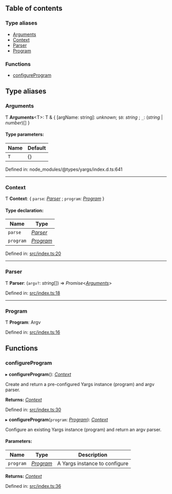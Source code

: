 ## Table of contents

### Type aliases

*   [Arguments][1]
*   [Context][2]
*   [Parser][3]
*   [Program][4]

### Functions

*   [configureProgram][5]

## Type aliases

### Arguments

Ƭ **Arguments**\<T>: T & { \[argName: string]: *unknown*; `$0`: *string* ; `_`: (*string* | *number*)\[]  }

#### Type parameters:

| Name | Default |
| ---- | ------- |
| `T`  | {}      |

Defined in: node_modules/@types/yargs/index.d.ts:641

***

### Context

Ƭ **Context**: { `parse`: [*Parser*][3] ; `program`: [*Program*][4]  }

#### Type declaration:

| Name      | Type           |
| --------- | -------------- |
| `parse`   | [*Parser*][3]  |
| `program` | [*Program*][4] |

Defined in: [src/index.ts:20][6]

***

### Parser

Ƭ **Parser**: (`argv?`: *string*\[]) => *Promise*<[*Arguments*][1]>

Defined in: [src/index.ts:18][7]

***

### Program

Ƭ **Program**: Argv

Defined in: [src/index.ts:16][8]

## Functions

### configureProgram

▸ **configureProgram**(): [*Context*][2]

Create and return a pre-configured Yargs instance (program) and argv parser.

**Returns:** [*Context*][2]

Defined in: [src/index.ts:30][9]

▸ **configureProgram**(`program`: [*Program*][4]): [*Context*][2]

Configure an existing Yargs instance (program) and return an argv parser.

#### Parameters:

| Name      | Type           | Description                   |
| --------- | -------------- | ----------------------------- |
| `program` | [*Program*][4] | A Yargs instance to configure |

**Returns:** [*Context*][2]

Defined in: [src/index.ts:36][10]

[1]: README.md#arguments

[2]: README.md#context

[3]: README.md#parser

[4]: README.md#program

[5]: README.md#configureprogram

[6]: https://github.com/Xunnamius/git-add-then-commit/blob/228dd5d/src/index.ts#L20

[7]: https://github.com/Xunnamius/git-add-then-commit/blob/228dd5d/src/index.ts#L18

[8]: https://github.com/Xunnamius/git-add-then-commit/blob/228dd5d/src/index.ts#L16

[9]: https://github.com/Xunnamius/git-add-then-commit/blob/228dd5d/src/index.ts#L30

[10]: https://github.com/Xunnamius/git-add-then-commit/blob/228dd5d/src/index.ts#L36

